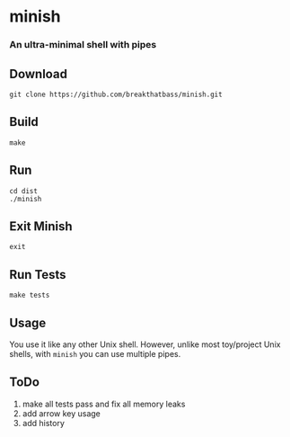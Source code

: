 # minish
### An ultra-minimal shell with pipes

## Download
```
git clone https://github.com/breakthatbass/minish.git
```

## Build
```
make
```

## Run
```
cd dist
./minish
```

## Exit Minish
```
exit
```

## Run Tests
```
make tests
```

## Usage
You use it like any other Unix shell. However, unlike most toy/project Unix shells, with `minish` you can use multiple pipes. 

## ToDo

1. make all tests pass and fix all memory leaks
2. add arrow key usage
3. add history